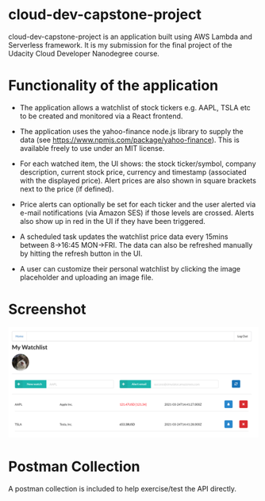 # cloud-dev-capstone-project

cloud-dev-capstone-project is an application built using AWS Lambda and Serverless framework. It is my submission for the final project of the Udacity Cloud Developer Nanodegree course.

# Functionality of the application

* The application allows a watchlist of stock tickers e.g. AAPL, TSLA etc to be created and monitored via a React frontend.

* The application uses the yahoo-finance node.js library to supply the data (see https://www.npmjs.com/package/yahoo-finance). This is available freely to use under an MIT license.

* For each watched item, the UI shows: the stock ticker/symbol, company description, current stock price, currency and timestamp (associated with the displayed price). Alert prices are also shown in square brackets next to the price (if defined). 

* Price alerts can optionally be set for each ticker and the user alerted via e-mail notifications (via Amazon SES) if those levels are crossed. Alerts also show up in red in the UI if they have been triggered.

* A scheduled task updates the watchlist price data every 15mins between 8->16:45 MON->FRI. The data can also be refreshed manually by hitting the refresh button in the UI.

* A user can customize their personal watchlist by clicking the image placeholder and uploading an image file.

# Screenshot

![Alt text](screenshots/screenshot.png?raw=true "Image 1")

# Postman Collection

A postman collection is included to help exercise/test the API directly.
